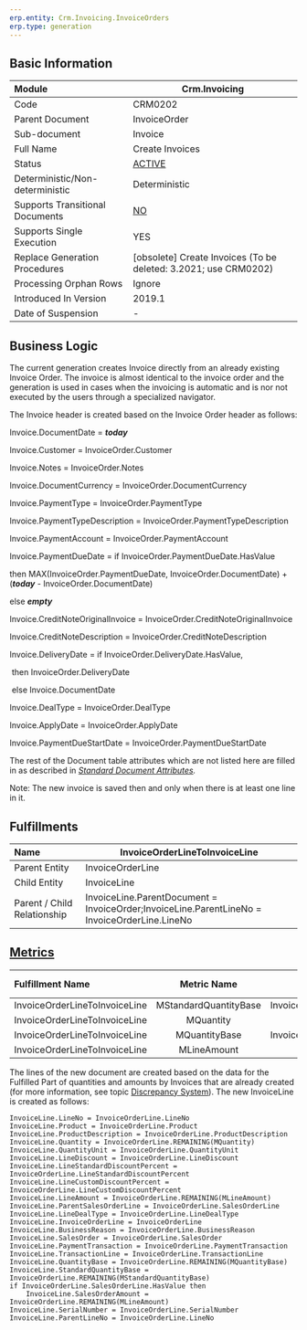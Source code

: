 ```yaml
---
erp.entity: Crm.Invoicing.InvoiceOrders
erp.type: generation
---
```


## Basic Information

| Module                          | Crm.Invoicing                                                |
| :------------------------------ | ------------------------------------------------------------ |
| Code                            | CRM0202                                                      |
| Parent Document                 | InvoiceOrder                                                 |
| Sub-document                    | Invoice                                                      |
| Full Name                       | Create Invoices                                              |
| Status                          | [ACTIVE](https://confluence.erp.net/display/techdoc/Generation+Procedures+Lifetime+Stages) |
| Deterministic/Non-deterministic | Deterministic                                                |
| Supports Transitional Documents | [NO](https://confluence.erp.net/display/techdoc/Document+Generation+And+Transitional+Documents) |
| Supports Single Execution       | YES                                                          |
| Replace Generation Procedures   | [obsolete] Create Invoices (To be deleted: 3.2021; use CRM0202) |
| Processing Orphan Rows          | Ignore                                                       |
| Introduced In Version           | 2019.1                                                       |
| Date of Suspension              | -                                                            |

##  Business Logic

The current generation creates Invoice directly from an already existing Invoice Order. The invoice is almost identical to the invoice order and the generation is used in cases when the invoicing is automatic and is nor not executed by the users through a specialized navigator.

The Invoice header is created based on the Invoice Order header as follows:

Invoice.DocumentDate = ***today*** 

Invoice.Customer = InvoiceOrder.Customer

Invoice.Notes = InvoiceOrder.Notes

Invoice.DocumentCurrency = InvoiceOrder.DocumentCurrency

Invoice.PaymentType = InvoiceOrder.PaymentType

Invoice.PaymentTypeDescription = InvoiceOrder.PaymentTypeDescription

Invoice.PaymentAccount = InvoiceOrder.PaymentAccount

Invoice.PaymentDueDate = if InvoiceOrder.PaymentDueDate.HasValue

then MAX(InvoiceOrder.PaymentDueDate, InvoiceOrder.DocumentDate) + (***today*** - InvoiceOrder.DocumentDate)

else ***empty***

Invoice.CreditNoteOriginalInvoice = InvoiceOrder.CreditNoteOriginalInvoice

Invoice.CreditNoteDescription = InvoiceOrder.CreditNoteDescription

Invoice.DeliveryDate = if InvoiceOrder.DeliveryDate.HasValue,

​    then InvoiceOrder.DeliveryDate

​    else Invoice.DocumentDate

Invoice.DealType = InvoiceOrder.DealType

Invoice.ApplyDate = InvoiceOrder.ApplyDate

Invoice.PaymentDueStartDate = InvoiceOrder.PaymentDueStartDate

The rest of the Document table attributes which are not listed here are filled in as described in *[Standard Document Attributes](https://confluence.erp.net/display/techdoc/Standard+Document+Attributes).*





Note: The new invoice is saved then and only when there is at least one line in it.

## Fulfillments

| Name                        | InvoiceOrderLineToInvoiceLine                                |
| :-------------------------- | ------------------------------------------------------------ |
| Parent Entity               | InvoiceOrderLine                                             |
| Child Entity                | InvoiceLine                                                  |
| Parent / Child Relationship | InvoiceLine.ParentDocument = InvoiceOrder;InvoiceLine.ParentLineNo = InvoiceOrderLine.LineNo |

## [Metrics](https://enterpriseone.atlassian.net/wiki/spaces/techdoc/pages/246054946/Metrics)

| Fulfillment Name              |      Metric Name      |               Measurement Unit               | Parent Value                          | Child Value                       | New Record |
| :---------------------------- | :-------------------: | :------------------------------------------: | :------------------------------------ | :-------------------------------- | :--------- |
| InvoiceOrderLineToInvoiceLine | MStandardQuantityBase | InvoiceOrderLine.Product.BaseMeasurementUnit | InvoiceOrderLine.StandardQuantityBase | iInvoiceLine.StandardQuantityBase | YES        |
| InvoiceOrderLineToInvoiceLine |       MQuantity       |        InvoiceOrderLine.QuantityUnit         | InvoiceOrderLine.Quantity             | InvoiceLine.Quantity              | NO         |
| InvoiceOrderLineToInvoiceLine |     MQuantityBase     | InvoiceOrderLine.Product.BaseMeasurementUnit | InvoiceOrderLine.QuantityBase         | InvoiceLine.QuantityBase          | NO         |
| InvoiceOrderLineToInvoiceLine |      MLineAmount      |        InvoiceOrder.DocumentCurrency         | InvoiceOrderLine.LineAmount           | InvoiceLine.LineAmount            | YES        |



The lines of the new document are created based on the data for the Fulfilled Part of quantities and amounts by Invoices that are already created (for more information, see topic [Discrepancy System](https://enterpriseone.atlassian.net/wiki/spaces/techdoc/pages/22380546/Discrepancy+System)). The new InvoiceLine is created as follows:

```
InvoiceLine.LineNo = InvoiceOrderLine.LineNo
InvoiceLine.Product = InvoiceOrderLine.Product
InvoiceLine.ProductDescription = InvoiceOrderLine.ProductDescription
InvoiceLine.Quantity = InvoiceOrderLine.REMAINING(MQuantity)
InvoiceLine.QuantityUnit = InvoiceOrderLine.QuantityUnit
InvoiceLine.LineDiscount = InvoiceOrderLine.LineDiscount
InvoiceLine.LineStandardDiscountPercent = InvoiceOrderLine.LineStandardDiscountPercent
InvoiceLine.LineCustomDiscountPercent = InvoiceOrderLine.LineCustomDiscountPercent
InvoiceLine.LineAmount = InvoiceOrderLine.REMAINING(MLineAmount)
InvoiceLine.ParentSalesOrderLine = InvoiceOrderLine.SalesOrderLine
InvoiceLine.LineDealType = InvoiceOrderLine.LineDealType
InvoiceLine.InvoiceOrderLine = InvoiceOrderLine
InvoiceLine.BusinessReason = InvoiceOrderLine.BusinessReason
InvoiceLine.SalesOrder = InvoiceOrderLine.SalesOrder
InvoiceLine.PaymentTransaction = InvoiceOrderLine.PaymentTransaction
InvoiceLine.TransactionLine = InvoiceOrderLine.TransactionLine
InvoiceLine.QuantityBase = InvoiceOrderLine.REMAINING(MQuantityBase)
InvoiceLine.StandardQuantityBase = InvoiceOrderLine.REMAINING(MStandardQuantityBase)
if InvoiceOrderLine.SalesOrderLine.HasValue then
    InvoiceLine.SalesOrderAmount = InvoiceOrderLine.REMAINING(MLineAmount)
InvoiceLine.SerialNumber = InvoiceOrderLine.SerialNumber
InvoiceLine.ParentLineNo = InvoiceOrderLine.LineNo
```